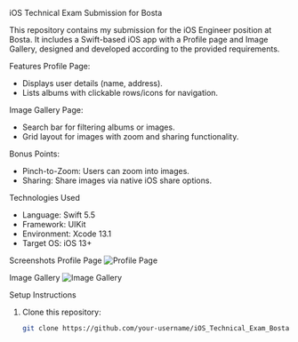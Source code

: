 iOS Technical Exam Submission for Bosta

This repository contains my submission for the iOS Engineer position at Bosta. It includes a Swift-based iOS app with a Profile page and Image Gallery, designed and developed according to the provided requirements.

Features
Profile Page:
   - Displays user details (name, address).
   - Lists albums with clickable rows/icons for navigation.

Image Gallery Page:
   - Search bar for filtering albums or images.
   - Grid layout for images with zoom and sharing functionality.

Bonus Points:
   - Pinch-to-Zoom: Users can zoom into images.
   - Sharing: Share images via native iOS share options.

Technologies Used
- Language: Swift 5.5
- Framework: UIKit
- Environment: Xcode 13.1
- Target OS: iOS 13+

 Screenshots
 Profile Page
![Profile Page](path-to-profile-screenshot)

 Image Gallery
![Image Gallery](path-to-gallery-screenshot)

 Setup Instructions
1. Clone this repository:
   ```bash
   git clone https://github.com/your-username/iOS_Technical_Exam_Bosta.git
